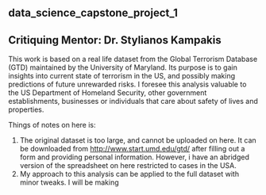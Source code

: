 ## data_science_capstone_project_1
## Critiquing Mentor: Dr. Stylianos Kampakis

This work is based on a real life dataset from the Global Terrorism Database (GTD) maintained by the University of Maryland. Its purpose is
to gain insights into current state of terrorism in the US, and possibly making predictions of future unrewarded risks. I foresee this 
analysis valuable to the US Department of Homeland Security, other government establishments, businesses or individuals that care about 
safety of lives and properties.

Things of notes on here is:
1. The original dataset is too large, and cannot be uploaded on here. It can be downloaded from http://www.start.umd.edu/gtd/ after filling out a form and providing personal information. However, i have an abridged version of the spreadsheet on here restricted to cases in the USA.
2. My approach to this analysis can be applied to the full dataset with minor tweaks. I will be making 
